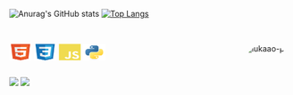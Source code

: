

![Anurag's GitHub stats](https://github-readme-stats.vercel.app/api?username=lukaao&show_icons=true&theme=transparent)
[![Top Langs](https://github-readme-stats.vercel.app/api/top-langs/?username=lukaao&layout=compact&theme=transparent)](https://github.com/lukaao/github-readme-stats)

##

<div style="display: inline_block"><br>
  <img align="center" alt="HTML" height="30" width="40" src="https://raw.githubusercontent.com/devicons/devicon/master/icons/html5/html5-original.svg">
  <img align="center" alt="CSS" height="30" width="40" src="https://raw.githubusercontent.com/devicons/devicon/master/icons/css3/css3-original.svg">
  <img align="center" alt="Js" height="30" width="40" src="https://raw.githubusercontent.com/devicons/devicon/master/icons/javascript/javascript-plain.svg">
  <img align="center" alt="Python" height="30" width="40" src="https://raw.githubusercontent.com/devicons/devicon/master/icons/python/python-original.svg">
  <img align="right" alt="lukaao-pic" height="150" style="border-radius:50px;" src="https://cdn.discordapp.com/attachments/997555737490370611/1087105880950067310/Blue.png"  
</div>

##

<div> 
  <a href="https://www.linkedin.com/in/lucas-barcelos-817ba922a/" target="_blank"><img src="https://img.shields.io/badge/-LinkedIn-%230077B5?style=for-the-badge&logo=linkedin&logoColor=white" target="_blank"></a> 
  <a href = "mailto:lukaaobarcelos@gmail.com"><img src="https://img.shields.io/badge/-Gmail-%23333?style=for-the-badge&logo=gmail&logoColor=white" target="_blank"></a>
</div>

